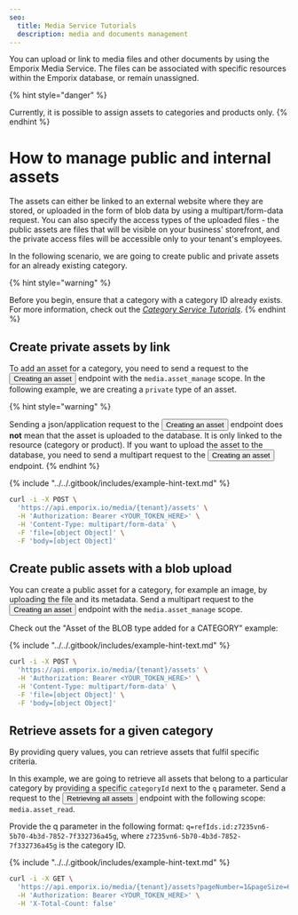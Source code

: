 ```yaml
---
seo:
  title: Media Service Tutorials
  description: media and documents management
---
```


You can upload or link to media files and other documents by using the Emporix Media Service. The files can be associated with specific resources within the Emporix database, 
or remain unassigned.

{% hint style="danger" %}

Currently, it is possible to assign assets to categories and products only.
{% endhint %}

# How to manage public and internal assets

The assets can either be linked to an external website where they are stored, or uploaded in the form of blob data by using a multipart/form-data request.
You can also specify the access types of the uploaded files - the public assets are files that will be visible on your business' storefront, and the private access files will be accessible only to your tenant's employees.

In the following scenario, we are going to create public and private assets for an already existing category.


{% hint style="warning" %}

Before you begin, ensure that a category with a category ID already exists. For more information, check out the [*Category Service Tutorials*](/content/category).
{% endhint %}

## Create private assets by link

To add an asset for a category, you need to send a request to the <nobr><Button to="/openapi/media/#operation/POST-media-create-asset" size="small">Creating an asset</Button></nobr> endpoint with the `media.asset_manage` scope. 
In the following example, we are creating a `private` type of an asset.

{% hint style="warning" %}

Sending a json/application request to the <nobr><Button to="/openapi/media/#operation/POST-media-create-asset" size="small">Creating an asset</Button></nobr> endpoint does **not** mean that the asset is uploaded to the database. It is only linked to the resource (category or product). 
If you want to upload the asset to the database, you need to send a multipart request to the <nobr><Button to="/openapi/media/#operation/POST-media-create-asset" size="small">Creating an asset</Button></nobr> endpoint.
{% endhint %}

{% include "../../.gitbook/includes/example-hint-text.md" %}
```bash
curl -i -X POST \
  'https://api.emporix.io/media/{tenant}/assets' \
  -H 'Authorization: Bearer <YOUR_TOKEN_HERE>' \
  -H 'Content-Type: multipart/form-data' \
  -F 'file=[object Object]' \
  -F 'body=[object Object]'
  ```


## Create public assets with a blob upload 

You can create a public asset for a category, for example an image, by uploading the file and its metadata. Send a multipart request to the <nobr><Button to="/openapi/media/#operation/POST-media-create-asset" size="small">Creating an asset</Button></nobr> endpoint with the `media.asset_manage` scope. 

Check out the "Asset of the BLOB type added for a CATEGORY" example:


{% include "../../.gitbook/includes/example-hint-text.md" %}
```bash
curl -i -X POST \
  'https://api.emporix.io/media/{tenant}/assets' \
  -H 'Authorization: Bearer <YOUR_TOKEN_HERE>' \
  -H 'Content-Type: multipart/form-data' \
  -F 'file=[object Object]' \
  -F 'body=[object Object]'
  ```

## Retrieve assets for a given category

By providing query values, you can retrieve assets that fulfil specific criteria. 

In this example, we are going to retrieve all assets that belong to a particular category by providing a specific `categoryId` next to the `q` parameter. Send a request to the <nobr><Button to="/openapi/media/#operation/GET-media-list-assets" size="small">Retrieving all assets</Button></nobr> endpoint with the following scope: `media.asset_read`.

Provide the q parameter in the following format: `q=refIds.id:z7235vn6-5b70-4b3d-7852-7f332736a45g`, where `z7235vn6-5b70-4b3d-7852-7f332736a45g` is the category ID.


{% include "../../.gitbook/includes/example-hint-text.md" %}
```bash
curl -i -X GET \
  'https://api.emporix.io/media/{tenant}/assets?pageNumber=1&pageSize=60&sort=name%2Cmetadata.createdAt%3Adesc&q=name%3A{name}' \
  -H 'Authorization: Bearer <YOUR_TOKEN_HERE>' \
  -H 'X-Total-Count: false'
  ```






